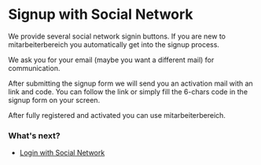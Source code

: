 # Signup with Social Network

We provide several social network signin buttons. If you are new to mitarbeiterbereich you automatically get into the signup process.

We ask you for your email (maybe you want a different mail) for communication.

After submitting the signup form we will send you an activation mail with an link and code. You can follow the link or simply fill the 6-chars code in the signup form on your screen.

After fully registered and activated you can use mitarbeiterbereich.

### What's next?

- [Login with Social Network](login-with-social-network.md)
